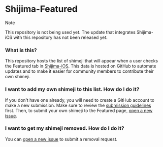 # Shijima-Featured

> [!NOTE]
> This repository is not being used yet. The update that integrates Shijima-iOS with this repository has not been released yet.

### What is this?

This repository hosts the list of shimeji that will appear when a user checks the Featured tab in [Shijima-iOS](https://havoc.app/package/shijima). This data is hosted on GitHub to automate updates and to make it easier for community members to contribute their own shimeji.

### I want to add my own shimeji to this list. How do I do it?

If you don't have one already, you will need to create a GitHub account to make a new submission. Make sure to review the [submission guidelines](submission_guidelines.md) first. Then, to submit your own shimeji to the Featured page, [open a new issue](https://github.com/pixelomer/Shijima-Featured/issues/new/choose).

### I want to get my shimeji removed. How do I do it?

You can [open a new issue](https://github.com/pixelomer/Shijima-Featured/issues/new/choose) to submit a removal request.

